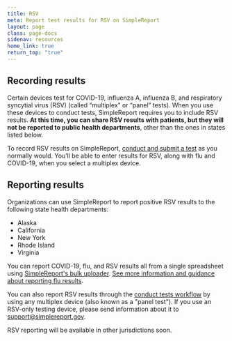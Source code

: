 ```yaml
---
title: RSV
meta: Report test results for RSV on SimpleReport
layout: page
class: page-docs
sidenav: resources
home_link: true
return_top: "true"
---
```


## Recording results
Certain devices test for COVID-19, influenza A, influenza B, and respiratory syncytial virus (RSV) (called “multiplex”  or “panel” tests). When you use these devices to conduct tests, SimpleReport requires you to include RSV results. **At this time, you can share RSV results with patients, but they will not be reported to public health departments**, other than the ones in states listed below. 

To record RSV results on SimpleReport, [conduct and submit a test](https://www.simplereport.gov/using-simplereport/conduct-and-submit-tests/) as you normally would. You’ll be able to enter results for RSV, along with flu and COVID-19, when you select a multiplex device. 

## Reporting results
Organizations can use SimpleReport to report positive RSV results to the following state health departments: 

- Alaska
- California
- New York
- Rhode Island
- Virginia
  
You can report COVID-19, flu, and RSV results all from a single spreadsheet using [SimpleReport's bulk uploader](https://www.simplereport.gov/using-simplereport/report-test-results/bulk-upload-results/). [See more information and guidance about reporting flu results](https://www.simplereport.gov/assets/resources/bulk_results_upload_guide-flu_pilot.pdf). 

You can also report RSV results through the [conduct tests workflow](https://www.simplereport.gov/using-simplereport/conduct-and-submit-tests/) by using any multiplex device (also known as a "panel test"). If you use an RSV-only testing device, please send information about it to [support@simplereport.gov](mailto:support@simplereport.gov). 

RSV reporting will be available in other jurisdictions soon. 
